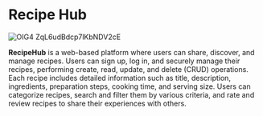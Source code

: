 # Recipe Hub
![OIG4 ZqL6udBdcp7lKbNDV2cE](https://github.com/Antony-M1/recipehub/assets/96291963/587295d0-53a1-46a5-b074-604da619d070)


**RecipeHub** is a web-based platform where users can share, discover, and manage recipes. Users can sign up, log in, and securely manage their recipes, performing create, read, update, and delete (CRUD) operations. Each recipe includes detailed information such as title, description, ingredients, preparation steps, cooking time, and serving size. Users can categorize recipes, search and filter them by various criteria, and rate and review recipes to share their experiences with others.
